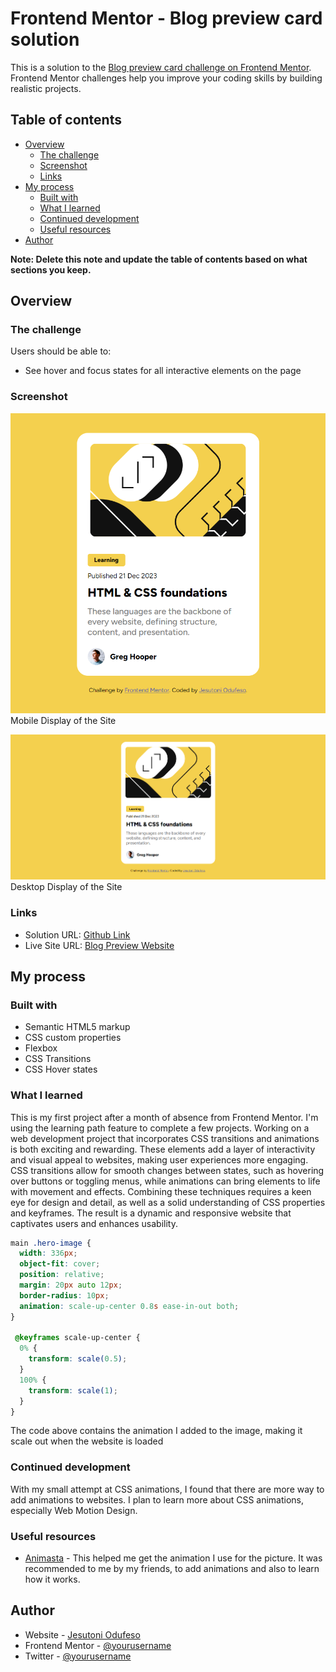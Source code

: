 # Frontend Mentor - Blog preview card solution

This is a solution to the [Blog preview card challenge on Frontend Mentor](https://www.frontendmentor.io/challenges/blog-preview-card-ckPaj01IcS). Frontend Mentor challenges help you improve your coding skills by building realistic projects.

## Table of contents

- [Overview](#overview)
  - [The challenge](#the-challenge)
  - [Screenshot](#screenshot)
  - [Links](#links)
- [My process](#my-process)
  - [Built with](#built-with)
  - [What I learned](#what-i-learned)
  - [Continued development](#continued-development)
  - [Useful resources](#useful-resources)
- [Author](#author)

**Note: Delete this note and update the table of contents based on what sections you keep.**

## Overview

### The challenge

Users should be able to:

- See hover and focus states for all interactive elements on the page

### Screenshot

![Mobile png](./screenshot/mobile.png)
Mobile Display of the Site

![Desktop png](./screenshot/desktop.png)
Desktop Display of the Site

### Links

- Solution URL: [Github Link](https://github.com/jtsenpai/Blog-Preview-Card)
- Live Site URL: [Blog Preview Website](https://jt-blog-preview-card.netlify.app)

## My process

### Built with

- Semantic HTML5 markup
- CSS custom properties
- Flexbox
- CSS Transitions
- CSS Hover states

### What I learned

This is my first project after a month of absence from Frontend Mentor. I'm using the learning path feature to complete a few projects.  Working on a web development project that incorporates CSS transitions and animations is both exciting and rewarding. These elements add a layer of interactivity and visual appeal to websites, making user experiences more engaging. CSS transitions allow for smooth changes between states, such as hovering over buttons or toggling menus, while animations can bring elements to life with movement and effects. Combining these techniques requires a keen eye for design and detail, as well as a solid understanding of CSS properties and keyframes. The result is a dynamic and responsive website that captivates users and enhances usability.

```css
main .hero-image {
  width: 336px;
  object-fit: cover;
  position: relative;
  margin: 20px auto 12px;
  border-radius: 10px;
  animation: scale-up-center 0.8s ease-in-out both;
}

 @keyframes scale-up-center {
  0% {
    transform: scale(0.5);
  }
  100% {
    transform: scale(1);
  }
}
```

The code above contains the animation I added to the image, making it scale out when the website is loaded

### Continued development

With my small attempt at CSS animations, I found that there are more way to add animations to websites. I plan to learn more about CSS animations, especially Web Motion Design.

### Useful resources

- [Animasta](https://animista.net) - This helped me get the animation I use for the picture. It was recommended to me by my friends, to add animations and also to learn how it works.

## Author

- Website - [Jesutoni Odufeso](https://jtsenpai.vercel.app)
- Frontend Mentor - [@yourusername](https://www.frontendmentor.io/profile/yourusername)
- Twitter - [@yourusername](https://www.twitter.com/yourusername)
